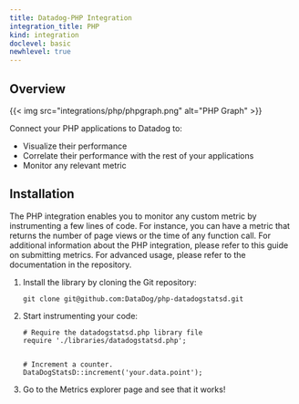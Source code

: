 ```yaml
---
title: Datadog-PHP Integration
integration_title: PHP
kind: integration
doclevel: basic
newhlevel: true
---
```

## Overview

{{< img src="integrations/php/phpgraph.png" alt="PHP Graph" >}}

Connect your PHP applications to Datadog to:

* Visualize their performance
* Correlate their performance with the rest of your applications
* Monitor any relevant metric

## Installation

The PHP integration enables you to monitor any custom metric by instrumenting a few lines of code.
For instance, you can have a metric that returns the number of page views or the time of any function call.
For additional information about the PHP integration, please refer to this guide on submitting metrics.
For advanced usage, please refer to the documentation in the repository.

1.  Install the library by cloning the Git repository:

        git clone git@github.com:DataDog/php-datadogstatsd.git

1.  Start instrumenting your code:

        # Require the datadogstatsd.php library file
        require './libraries/datadogstatsd.php';


        # Increment a counter.
        DataDogStatsD::increment('your.data.point');

1.  Go to the Metrics explorer page and see that it works!

